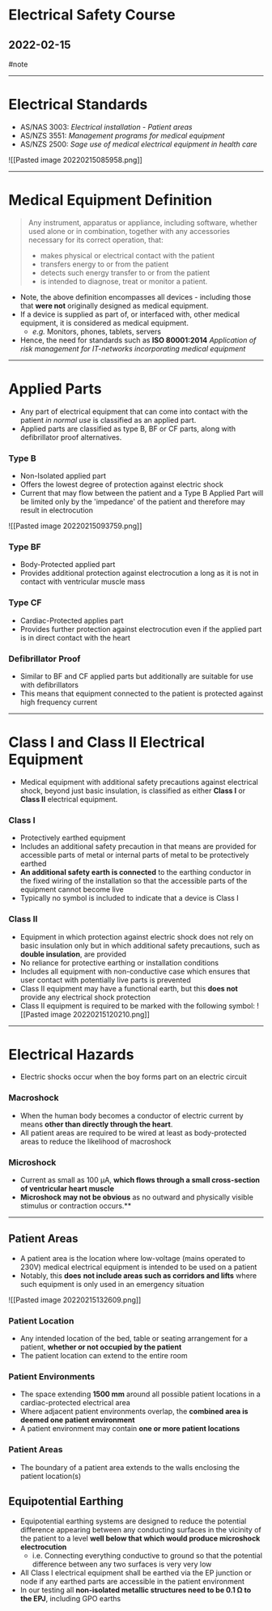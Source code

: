 # Electrical Safety Course

## 2022-02-15

#note

---

# Electrical Standards
- AS/NAS 3003: *Electrical installation - Patient areas*
- AS/NZS 3551: *Management programs for medical equipment*
- AS/NZS 2500: *Sage use of medical electrical equipment in health care*

![[Pasted image 20220215085958.png]]

---
# Medical Equipment Definition
> Any instrument, apparatus or appliance, including software, whether used alone or in combination, together with any accessories necessary for its correct operation, that:
> - makes physical or electrical contact with the patient
> - transfers energy to or from the patient
> - detects such energy transfer to or from the patient
> - is intended to diagnose, treat or monitor a patient.


- Note, the above definition encompasses all devices - including those that **were not** originally designed as medical equipment.
- If a device is supplied as part of, or interfaced with, other medical equipment, it is considered as medical equipment.
	- *e.g.* Monitors, phones, tablets, servers
- Hence, the need for standards such as **ISO 80001:2014** *Application of risk management for IT-networks incorporating medical equipment*

---
# Applied Parts
- Any part of electrical equipment that can come into contact with the patient *in normal use* is classified as an applied part. 
- Applied parts are classified as type B, BF or CF parts, along with defibrillator proof alternatives.

### Type B
* Non-Isolated applied part
* Offers the lowest degree of protection against electric shock
* Current that may flow between the patient and a Type B Applied Part will be limited only by the 'impedance' of the patient and therefore may result in electrocution

![[Pasted image 20220215093759.png]]

### Type BF
- Body-Protected applied part
- Provides additional protection against electrocution a long as it is not in contact with ventricular muscle mass


### Type CF
- Cardiac-Protected applies part
- Provides further protection against electrocution even if the applied part is in direct contact with the heart

### Defibrillator Proof
- Similar to BF and CF applied parts but additionally are suitable for use with defibrillators
- This means that equipment connected to the patient is protected against high frequency current

---
# Class I and Class II Electrical Equipment
* Medical equipment with additional safety precautions against electrical shock, beyond just basic insulation, is classified as either **Class I** or **Class II** electrical equipment.

### Class I
- Protectively earthed equipment
- Includes an additional safety precaution in that means are provided for accessible parts of metal or internal parts of metal to be protectively earthed
- **An additional safety earth is connected** to the earthing conductor in the fixed wiring of the installation so that the accessible parts of the equipment cannot become live
- Typically no symbol is included to indicate that a device is Class I

### Class II
- Equipment in which protection against electric shock does not rely on basic insulation only but in which additional safety precautions, such as **double insulation**, are provided
- No reliance for protective earthing or installation conditions
- Includes all equipment with non-conductive case which ensures that user contact with potentially live parts is prevented
- Class II equipment may have a functional earth, but this **does not** provide any electrical shock protection
- Class II equipment is required to be marked with the following symbol:
 ![[Pasted image 20220215120210.png]]

---
# Electrical Hazards
- Electric shocks occur when the boy forms part on an electric circuit

### Macroshock
- When the human body becomes a conductor of electric current by means **other than directly through the heart**.
- All patient areas are required to be wired at least as body-protected areas to reduce the likelihood of macroshock

### Microshock
- Current as small as 100 µA, **which flows through a small cross-section of ventricular heart muscle**
- **Microshock may not be obvious** as no outward and physically visible stimulus or contraction occurs.**

---
## Patient Areas
- A patient area is the location where low-voltage (mains operated to 230V) medical electrical equipment is intended to be used on a patient
- Notably, this **does** **not include areas such as corridors and lifts** where such equipment is only used in an emergency situation

![[Pasted image 20220215132609.png]]
### Patient Location
* Any intended location of the bed, table or seating arrangement for a patient, **whether or not occupied by the patient**
* The patient location can extend to the entire room

### Patient Environments
* The space extending **1500 mm** around all possible patient locations in a cardiac-protected electrical area
* Where adjacent patient environments overlap, the **combined area is deemed one patient environment**
* A patient environment may contain **one or more patient locations**

### Patient Areas
* The boundary of a patient area extends to the walls enclosing the patient location(s)

## Equipotential Earthing
- Equipotential earthing systems are designed to reduce the potential difference appearing between any conducting surfaces in the vicinity of the patient to a level **well below that which would produce microshock electrocution**
	- i.e. Connecting everything conductive to ground so that the potential difference between any two surfaces is very very low
- All Class I electrical equipment shall be earthed via the EP junction or node if any earthed parts are accessible in the patient environment
- In our testing all **non-isolated metallic structures need to be 0.1 Ω to the EPJ**, including GPO earths

